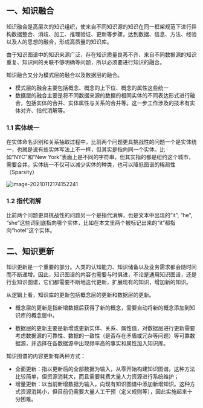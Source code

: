 ## 一、知识融合

知识融合是高层次的知识组织，使来自不同知识源的知识在同一框架规范下进行异构数据整合、消歧、加工、推理验证、更新等步骤，达到数据、信息、方法、经验以及人的思想的融合，形成高质量的知识库。

由于知识图谱中的知识来源广泛，存在知识质量良莠不齐、来自不同数据源的知识重复、知识间的关联不够明确等问题，所以必须要进行知识的融合。

知识融合又分为模式层的融合以及数据层的融合。

- 模式层的融合主要包括概念、概念的上下位、概念的属性这些统一
- 数据层的融合主要是将不同数据来源的数据的相同实体的不同表达形式进行融合，包括实体的合并、实体属性与关系的合并等。这一步工作涉及的技术有实体对齐、指代消解等。

### 1.1 实体统一

在实体命名识别和关系抽取过程中，比前两个问题更具挑战性的问题一个是实体统一，也就是说有些实体写法上不一样，但其实是指向同一个实体。比如“NYC”和“New York”表面上是不同的字符串，但其实指的都是纽约这个城市，需要合并。实体统一不仅可以减少实体的种类，也可以降低图谱的稀疏性（Sparsity）

![image-20210112174152241](https://gitee.com/zgf1366/pic_store/raw/master/img/20210112175042.png)

### 1.2 指代消解

比前两个问题更具挑战性的问题另一个是指代消解，也是文本中出现的“it”, “he”, “she”这些词到底指向哪个实体，比如在本文里两个被标记出来的“it”都指向“hotel”这个实体。

## 二、知识更新

知识更新是一个重要的部分。人类的认知能力、知识储备以及业务需求都会随时间而不断递增。因此，知识图谱的内容也需要与时俱进，不论是通用知识图谱，还是行业知识图谱，它们都需要不断地迭代更新，扩展现有的知识，增加新的知识。

从逻辑上看，知识库的更新包括概念层的更新和数据层的更新。

- 概念层的更新是指新增数据后获得了新的概念，需要自动将新的概念添加到知识库的概念层中。

- 数据层的更新主要是新增或更新实体、关系、属性值，对数据层进行更新需要考虑数据源的可靠性、数据的一致性（是否存在矛盾或冗杂等问题）等可靠数据源，并选择在各数据源中出现频率高的事实和属性加入知识库。

知识图谱的内容更新有两种方式：

- 全面更新：指以更新后的全部数据为输入，从零开始构建知识图谱。这种方法比较简单，但资源消耗大，而且需要耗费大量人力资源进行系统维护；
- 增量更新：以当前新增数据为输入，向现有知识图谱中添加新增知识。这种方式资源消耗小，但目前仍需要大量人工干预（定义规则等），因此实施起来十分困难。
